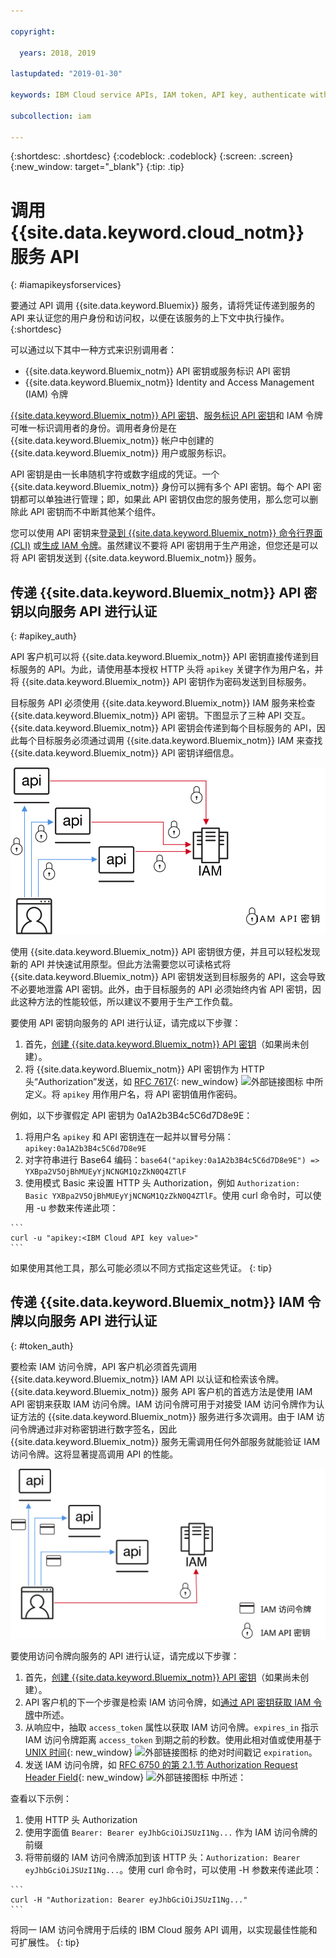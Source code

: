 ```yaml
---

copyright:

  years: 2018, 2019

lastupdated: "2019-01-30"

keywords: IBM Cloud service APIs, IAM token, API key, authenticate with service API

subcollection: iam

---
```


{:shortdesc: .shortdesc}
{:codeblock: .codeblock}
{:screen: .screen}
{:new_window: target="_blank"}
{:tip: .tip}

# 调用 {{site.data.keyword.cloud_notm}} 服务 API
{: #iamapikeysforservices}

要通过 API 调用 {{site.data.keyword.Bluemix}} 服务，请将凭证传递到服务的 API 来认证您的用户身份和访问权，以便在该服务的上下文中执行操作。
{:shortdesc}

可以通过以下其中一种方式来识别调用者：

* {{site.data.keyword.Bluemix_notm}} API 密钥或服务标识 API 密钥
* {{site.data.keyword.Bluemix_notm}} Identity and Access Management (IAM) 令牌

[{{site.data.keyword.Bluemix_notm}} API 密钥](/docs/iam?topic=iam-userapikey#userapikey)、[服务标识 API 密钥](/docs/iam?topic=iam-serviceidapikeys#serviceidapikeys)和 IAM 令牌可唯一标识调用者的身份。调用者身份是在 {{site.data.keyword.Bluemix_notm}} 帐户中创建的 {{site.data.keyword.Bluemix_notm}} 用户或服务标识。

API 密钥是由一长串随机字符或数字组成的凭证。一个 {{site.data.keyword.Bluemix_notm}} 身份可以拥有多个 API 密钥。每个 API 密钥都可以单独进行管理；即，如果此 API 密钥仅由您的服务使用，那么您可以删除此 API 密钥而不中断其他某个组件。

您可以使用 API 密钥来[登录到 {{site.data.keyword.Bluemix_notm}} 命令行界面 (CLI)](/docs/cli/reference/ibmcloud?topic=cloud-cli-ibmcloud_login#ibmcloud_login) 或[生成 IAM 令牌](/docs/iam?topic=iam-iamtoken_from_apikey#iamtoken_from_apikey)。虽然建议不要将 API 密钥用于生产用途，但您还是可以将 API 密钥发送到 {{site.data.keyword.Bluemix_notm}} 服务。

## 传递 {{site.data.keyword.Bluemix_notm}} API 密钥以向服务 API 进行认证
{: #apikey_auth}

API 客户机可以将 {{site.data.keyword.Bluemix_notm}} API 密钥直接传递到目标服务的 API。为此，请使用基本授权 HTTP 头将 `apikey` 关键字作为用户名，并将 {{site.data.keyword.Bluemix_notm}} API 密钥作为密码发送到目标服务。

目标服务 API 必须使用 {{site.data.keyword.Bluemix_notm}} IAM 服务来检查 {{site.data.keyword.Bluemix_notm}} API 密钥。下图显示了三种 API 交互。{{site.data.keyword.Bluemix_notm}} API 密钥会传递到每个目标服务的 API，因此每个目标服务必须通过调用 {{site.data.keyword.Bluemix_notm}} IAM 来查找 {{site.data.keyword.Bluemix_notm}} API 密钥详细信息。

![使用 API 密钥通过服务 API 进行认证](images/APIkeyauth.svg "将 API 密钥传递到目标服务，随后目标服务会将 API 密钥传递给 IAM 来验证凭证")

使用 {{site.data.keyword.Bluemix_notm}} API 密钥很方便，并且可以轻松发现新的 API 并快速试用原型。但此方法需要您以可读格式将 {{site.data.keyword.Bluemix_notm}} API 密钥发送到目标服务的 API，这会导致不必要地泄露 API 密钥。此外，由于目标服务的 API 必须始终内省 API 密钥，因此这种方法的性能较低，所以建议不要用于生产工作负载。

要使用 API 密钥向服务的 API 进行认证，请完成以下步骤：

  1. 首先，[创建 {{site.data.keyword.Bluemix_notm}} API 密钥](/docs/iam?topic=iam-userapikey#creating-an-api-key)（如果尚未创建）。
  2. 将 {{site.data.keyword.Bluemix_notm}} API 密钥作为 HTTP 头“Authorization”发送，如 [RFC 7617](https://tools.ietf.org/html/rfc7617){: new_window} ![外部链接图标](../icons/launch-glyph.svg "外部链接图标") 中所定义。将 `apikey` 用作用户名，将 API 密钥值用作密码。

例如，以下步骤假定 API 密钥为 0a1A2b3B4c5C6d7D8e9E：

  1.	将用户名 `apikey` 和 API 密钥连在一起并以冒号分隔：`apikey:0a1A2b3B4c5C6d7D8e9E`
  2.	对字符串进行 Base64 编码：`base64("apikey:0a1A2b3B4c5C6d7D8e9E") => YXBpa2V5OjBhMUEyYjNCNGM1QzZkN0Q4ZTlF`
  3.	使用模式 Basic 来设置 HTTP 头 Authorization，例如 `Authorization: Basic YXBpa2V5OjBhMUEyYjNCNGM1QzZkN0Q4ZTlF`。使用 curl 命令时，可以使用 -u 参数来传递此项：

    ```
    curl -u "apikey:<IBM Cloud API key value>"
    ```

  如果使用其他工具，那么可能必须以不同方式指定这些凭证。
  {: tip}

## 传递 {{site.data.keyword.Bluemix_notm}} IAM 令牌以向服务 API 进行认证
{: #token_auth}

要检索 IAM 访问令牌，API 客户机必须首先调用 {{site.data.keyword.Bluemix_notm}} IAM API 以认证和检索该令牌。{{site.data.keyword.Bluemix_notm}} 服务 API 客户机的首选方法是使用 IAM API 密钥来获取 IAM 访问令牌。IAM 访问令牌可用于对接受 IAM 访问令牌作为认证方法的 {{site.data.keyword.Bluemix_notm}} 服务进行多次调用。由于 IAM 访问令牌通过非对称密钥进行数字签名，因此 {{site.data.keyword.Bluemix_notm}} 服务无需调用任何外部服务就能验证 IAM 访问令牌。这将显著提高调用 API 的性能。

![使用访问令牌通过服务 API 进行认证](images/tokenauth.svg "使用 API 密钥从 IAM 检索令牌并将访问令牌传递到目标服务以验证凭证")

要使用访问令牌向服务的 API 进行认证，请完成以下步骤：

  1. 首先，[创建 {{site.data.keyword.Bluemix_notm}} API 密钥](/docs/iam?topic=iam-userapikey#creating-an-api-key)（如果尚未创建）。
  2. API 客户机的下一个步骤是检索 IAM 访问令牌，如[通过 API 密钥获取 IAM 令牌](/docs/iam?topic=iam-iamtoken_from_apikey#iamtoken_from_apikey)中所述。
  3. 从响应中，抽取 `access_token` 属性以获取 IAM 访问令牌。`expires_in` 指示 IAM 访问令牌距离 `access_token` 到期之前的秒数。使用此相对值或使用基于 [UNIX 时间](https://en.wikipedia.org/wiki/Unix_time){: new_window} ![外部链接图标](../icons/launch-glyph.svg "外部链接图标") 的绝对时间戳记 `expiration`。
  4. 发送 IAM 访问令牌，如 [RFC 6750 的第 2.1.节 Authorization Request Header Field](https://tools.ietf.org/html/rfc6750#page-5){: new_window} ![外部链接图标](../icons/launch-glyph.svg "外部链接图标") 中所述：

查看以下示例：

  1.	使用 HTTP 头 Authorization
  2.	使用字面值 `Bearer: Bearer eyJhbGciOiJSUzI1Ng...` 作为 IAM 访问令牌的前缀
  3.	将带前缀的 IAM 访问令牌添加到该 HTTP 头：`Authorization: Bearer eyJhbGciOiJSUzI1Ng...`。使用 curl 命令时，可以使用 -H 参数来传递此项：

    ```
    curl -H "Authorization: Bearer eyJhbGciOiJSUzI1Ng..."
    ```

  将同一 IAM 访问令牌用于后续的 IBM Cloud 服务 API 调用，以实现最佳性能和可扩展性。
  {: tip}
